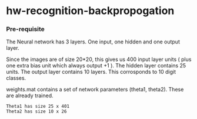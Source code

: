 # hw-recognition-backpropogation

### Pre-requisite

The Neural network has 3 layers. One input, one hidden and one output layer.

Since the images are of size 20*20, this gives us 400 input layer units ( plus one extra bias unit which always output +1 ).
The hidden layer contains 25 units.
The output layer contains 10 layers. This corrosponds to 10 digit classes.

weights.mat contains a set of network parameters (theta1, theta2). These are already trained.
```
Theta1 has size 25 x 401
Theta2 has size 10 x 26
```

